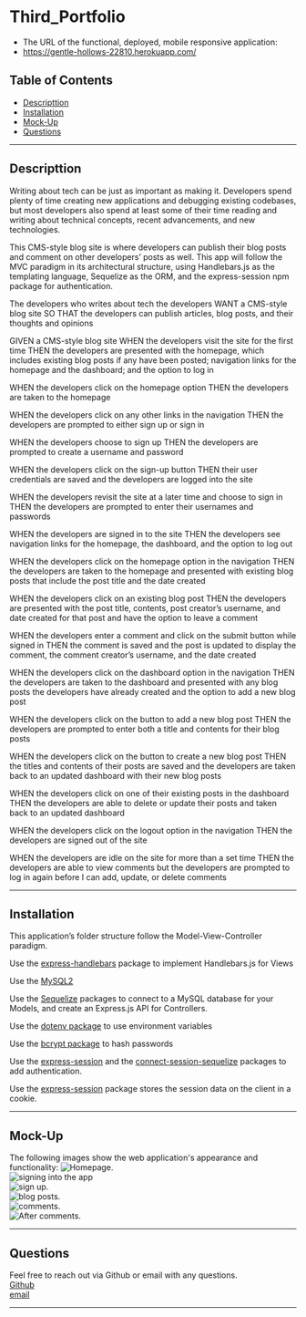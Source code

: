 # Third_Portfolio
- The URL of the functional, deployed, mobile responsive application:
- https://gentle-hollows-22810.herokuapp.com/

## Table of Contents

- [Descripttion](#descripttion)
- [Installation](#installation)
- [Mock-Up](#mock-up)
- [Questions](#questions)

---

## Descripttion

Writing about tech can be just as important as making it. Developers spend plenty of time creating new applications and debugging existing codebases, but most developers also spend at least some of their time reading and writing about technical concepts, recent advancements, and new technologies.

This CMS-style blog site is where developers can publish their blog posts and comment on other developers’ posts as well. This app will follow the MVC paradigm in its architectural structure, using Handlebars.js as the templating language, Sequelize as the ORM, and the express-session npm package for authentication.

The developers who writes about tech
the developers WANT a CMS-style blog site
SO THAT the developers can publish articles, blog posts, and their thoughts and opinions

GIVEN a CMS-style blog site
WHEN the developers visit the site for the first time
THEN the developers are presented with the homepage, which includes existing blog posts if any have been posted; navigation links for the homepage and the dashboard; and the option to log in

WHEN the developers click on the homepage option
THEN the developers are taken to the homepage

WHEN the developers click on any other links in the navigation
THEN the developers are prompted to either sign up or sign in

WHEN the developers choose to sign up
THEN the developers are prompted to create a username and password

WHEN the developers click on the sign-up button
THEN their user credentials are saved and the developers are logged into the site

WHEN the developers revisit the site at a later time and choose to sign in
THEN the developers are prompted to enter their usernames and passwords

WHEN the developers are signed in to the site
THEN the developers see navigation links for the homepage, the dashboard, and the option to log out

WHEN the developers click on the homepage option in the navigation
THEN the developers are taken to the homepage and presented with existing blog posts that include the post title and the date created

WHEN the developers click on an existing blog post
THEN the developers are presented with the post title, contents, post creator’s username, and date created for that post and have the option to leave a comment

WHEN the developers enter a comment and click on the submit button while signed in
THEN the comment is saved and the post is updated to display the comment, the comment creator’s username, and the date created

WHEN the developers click on the dashboard option in the navigation
THEN the developers are taken to the dashboard and presented with any blog posts the developers have already created and the option to add a new blog post

WHEN the developers click on the button to add a new blog post
THEN the developers are prompted to enter both a title and contents for their blog posts

WHEN the developers click on the button to create a new blog post
THEN the titles and contents of their posts are saved and the developers are taken back to an updated dashboard with their new blog posts

WHEN the developers click on one of their existing posts in the dashboard
THEN the developers are able to delete or update their posts and taken back to an updated dashboard

WHEN the developers click on the logout option in the navigation
THEN the developers are signed out of the site

WHEN the developers are idle on the site for more than a set time
THEN the developers are able to view comments but the developers are prompted to log in again before I can add, update, or delete comments

---

## Installation

This application’s folder structure follow the Model-View-Controller paradigm.

Use the [express-handlebars](https://www.npmjs.com/package/express-handlebars) package to implement Handlebars.js for Views

Use the [MySQL2](https://www.npmjs.com/package/mysql2)

Use the [Sequelize](https://www.npmjs.com/package/sequelize) packages to connect to a MySQL database for your Models, and create an Express.js API for Controllers.

Use the [dotenv package](https://www.npmjs.com/package/dotenv) to use environment variables

Use the [bcrypt package](https://www.npmjs.com/package/bcrypt) to hash passwords

Use the [express-session](https://www.npmjs.com/package/express-session) and the [connect-session-sequelize](https://www.npmjs.com/package/connect-session-sequelize) packages to add authentication.

Use the [express-session](https://www.npmjs.com/package/express-session) package stores the session data on the client in a cookie.

---

## Mock-Up

The following images show the web application's appearance and functionality:
![Homepage.](./Assets/home.png)<br>
![signing into the app](./Assets/login.png)<br>
![sign up.](./Assets/signup.png)<br>
![blog posts.](./Assets/blog.png)<br>
![comments.](./Assets/comment.png)<br>
![After comments.](./Assets/aftercomment.png)<br>

---

## Questions

Feel free to reach out via Github or email with any questions. <br>
[Github](https://github.com/kayjinyi) <br>
[email](mailto:kayjinyi@gmail.com)

---
